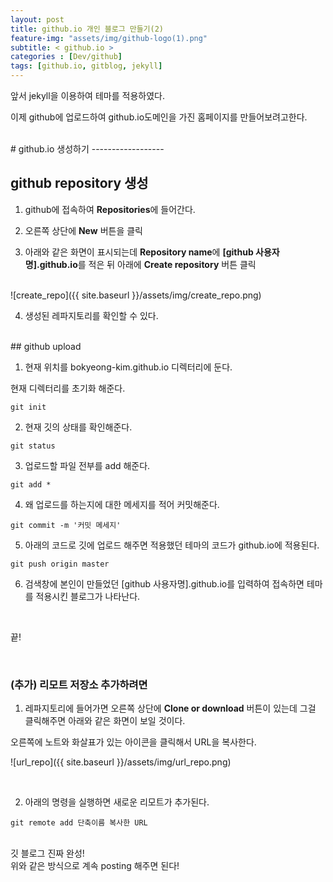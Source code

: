 ```yaml
---
layout: post
title: github.io 개인 블로그 만들기(2)
feature-img: "assets/img/github-logo(1).png"
subtitle: < github.io >
categories : [Dev/github]
tags: [github.io, gitblog, jekyll]
---
```


앞서 jekyll을 이용하여 테마를 적용하였다.

이제 github에 업로드하여 github.io도메인을 가진 홈페이지를 만들어보려고한다.

<br>
# github.io 생성하기
------------------

## github repository 생성 

1) github에 접속하여 **Repositories**에 들어간다.

2) 오른쪽 상단에 **New** 버튼을 클릭

3) 아래와 같은 화면이 표시되는데 **Repository name**에 **[github 사용자명].github.io**를 적은 뒤 아래에 **Create repository** 버튼 클릭
<br>
![create_repo]({{ site.baseurl }}/assets/img/create_repo.png)

4) 생성된 레파지토리를 확인할 수 있다. 


<br>
## github upload

1) 현재 위치를 bokyeong-kim.github.io 디렉터리에 둔다.

현재 디렉터리를 초기화 해준다.


`git init` 


2) 현재 깃의 상태를 확인해준다. 

`git status` 


3) 업로드할 파일 전부를 add 해준다.

`git add *` 


4) 왜 업로드를 하는지에 대한 메세지를 적어 커밋해준다.

`git commit -m '커밋 메세지'` 


5) 아래의 코드로 깃에 업로드 해주면 적용했던 테마의 코드가 github.io에 적용된다.

`git push origin master` 


6) 검색창에 본인이 만들었던 [github 사용자명].github.io를 입력하여 접속하면 테마를 적용시킨 블로그가 나타난다.

<br>

끝! 


<br>

### (추가) 리모트 저장소 추가하려면

1) 레파지토리에 들어가면 오른쪽 상단에 **Clone or download** 버튼이 있는데 그걸 클릭해주면 아래와 같은 화면이 보일 것이다.


오른쪽에 노트와 화살표가 있는 아이콘을 클릭해서 URL을 복사한다.

![url_repo]({{ site.baseurl }}/assets/img/url_repo.png)






<br>

2) 아래의 명령을 실행하면 새로운 리모트가 추가된다.

`git remote add 단축이름 복사한 URL` 

<br>
깃 블로그 진짜 완성! <br>
위와 같은 방식으로 계속 posting 해주면 된다! 



